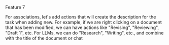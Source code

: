 Feature 7 

For associations, let's add actions that will create the description for the task when adding new.  For example, if we are right clicking on a document that has been modified, we can have actions like "Revising", "Reviewing", "Draft 1", etc.  For LLMs, we can do "Research", "Writing", etc., and combine with the title of the document or chat
